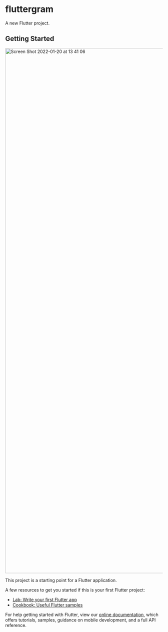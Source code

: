 # fluttergram

A new Flutter project.

## Getting Started
<img width="1680" alt="Screen Shot 2022-01-20 at 13 41 06" src="https://user-images.githubusercontent.com/91952894/150694039-fbf1774e-73dd-42b9-ae00-f3e5e295efe5.png">

This project is a starting point for a Flutter application.

A few resources to get you started if this is your first Flutter project:

- [Lab: Write your first Flutter app](https://flutter.dev/docs/get-started/codelab)
- [Cookbook: Useful Flutter samples](https://flutter.dev/docs/cookbook)

For help getting started with Flutter, view our
[online documentation](https://flutter.dev/docs), which offers tutorials,
samples, guidance on mobile development, and a full API reference.
